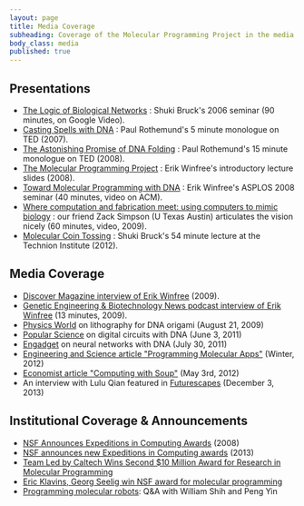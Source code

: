 ```yaml
---
layout: page
title: Media Coverage
subheading: Coverage of the Molecular Programming Project in the media.
body_class: media
published: true
---
```




##  Presentations

  * [The Logic of Biological Networks][3]&nbsp;: Shuki Bruck's 2006 seminar (90 minutes, on Google Video).
  * [Casting Spells with DNA][4]&nbsp;: Paul Rothemund's 5 minute monologue on TED (2007).
  * [The Astonishing Promise of DNA Folding][5]&nbsp;: Paul Rothemund's 15 minute monologue on TED (2008).
  * [The Molecular Programming Project][6]&nbsp;: Erik Winfree's introductory lecture slides (2008).
  * [Toward Molecular Programming with DNA][7]&nbsp;: Erik Winfree's ASPLOS 2008 seminar (40 minutes, video on ACM).
  * [Where computation and fabrication meet: using computers to mimic biology][8]&nbsp;: our friend Zack Simpson (U Texas Austin) articulates the vision nicely (60 minutes, video, 2009).
  * [Molecular Coin Tossing][9]&nbsp;: Shuki Bruck's 54 minute lecture at the Technion Institute (2012).

##  Media Coverage

  * [Discover Magazine interview of Erik Winfree][10] (2009).
  * [Genetic Engineering &amp; Biotechnology News podcast interview of Erik Winfree][11] (13 minutes, 2009).
  * [Physics World][12] on lithography for DNA origami (August 21, 2009)
  * [Popular Science][13] on digital circuits with DNA (June 3, 2011)
  * [Engadget][14] on neural networks with DNA (July 30, 2011)
  * [Engineering and Science article "Programming Molecular Apps"][15] (Winter, 2012)
  * [Economist article "Computing with Soup"][16] (May 3rd, 2012)
  * An interview with Lulu Qian featured in [Futurescapes][17] (December 3, 2013)

## Institutional Coverage & Announcements

  * [NSF Announces Expeditions in Computing Awards][21] (2008)
  * [NSF announces new Expeditions in Computing awards][22] (2013)
  * [Team Led by Caltech Wins Second $10 Million Award for Research in Molecular Programming][19]
  * [Eric Klavins, Georg Seelig win NSF award for molecular programming][20]
  * [Programming molecular robots][18]: Q&A with William Shih and Peng Yin

   [1]: http://molecular-programming.org#column-one
   [2]: http://molecular-programming.org#searchInput
   [3]: https://www.youtube.com/watch?v=eyRe8pcQKp8
   [4]: http://www.ted.com/talks/paul_rothemund_casts_a_spell_with_dna
   [5]: http://www.ted.com/talks/paul_rothemund_details_dna_folding
   [6]: http://www.dna.caltech.edu/MPP/Docs/MPP_RSV_2008_public.ppt
   [7]: http://dmcc.acm.org/pres/?query=/dmcc///confdata/asplos2008/2008-03-03_09h06
   [8]: http://www.ustream.tv/recorded/2385012
   [9]: http://www.youtube.com/watch?v=UB3TyS0zevI
   [10]: http://discovermagazine.com/2009/jul-aug/11-discover-interview-thanks-evolution-building-material-dna
   [11]: http://www.genengnews.com/gen-podcasts/biomolecular-computation/285/
   [12]: http://physicsworld.com/cws/article/news/2009/aug/21/dna-scaffolds-could-make-nano-circuits
   [13]: http://www.popsci.com/science/article/2011-06/largest-dna-based-circuit-can-compute-simple-math-step-toward-control-chemical-reactions
   [14]: http://www.engadget.com/2011/07/30/dna-based-artificial-neural-network-is-a-primitive-brain-in-a-te/
   [15]: http://eands.caltech.edu/articles/LXXIV4/2012_Winter_Programming_Molecular_Apps.pdf
   [16]: http://www.economist.com/node/21548488
   [17]: http://www.tvguide.com/tvshows/futurescape-2013/episode-4-season-1/replacing-god/603303
   [18]: http://wyss.harvard.edu/viewpage/501/
   [19]: http://www.caltech.edu/content/team-led-caltech-wins-second-10-million-award-research-molecular-programming
   [20]: https://news.cs.washington.edu/2013/09/18/eric-klavins-georg-seeling-win-nsf-award-for-molecular-programming/
   [21]: http://www.nsf.gov/news/news_summ.jsp?cntn_id=112075&org=NSF&from=news
   [22]: http://www.nsf.gov/news/news_summ.jsp?cntn_id=128886
   [23]: http://www.caltech.edu/content/caltech-researchers-awarded-10-million-molecular-programming-project-collaborative-project